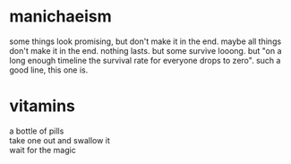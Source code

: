 # manichaeism

some things look promising, but don't make it in the end. maybe all things don't make it in the end. nothing lasts. but some survive looong. but "on a long enough timeline the survival rate for everyone drops to zero". such a good line, this one is.

# vitamins

a bottle of pills  
take one out and swallow it  
wait for the magic  